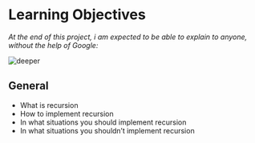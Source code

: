 # Learning Objectives
*At the end of this project, i am expected to be able to explain to anyone, without the help of Google:*

![deeper](https://s3.amazonaws.com/intranet-projects-files/holbertonschool-low_level_programming/219/a88.jpg "going deeper")

## General
- What is recursion
- How to implement recursion
- In what situations you should implement recursion
- In what situations you shouldn’t implement recursion